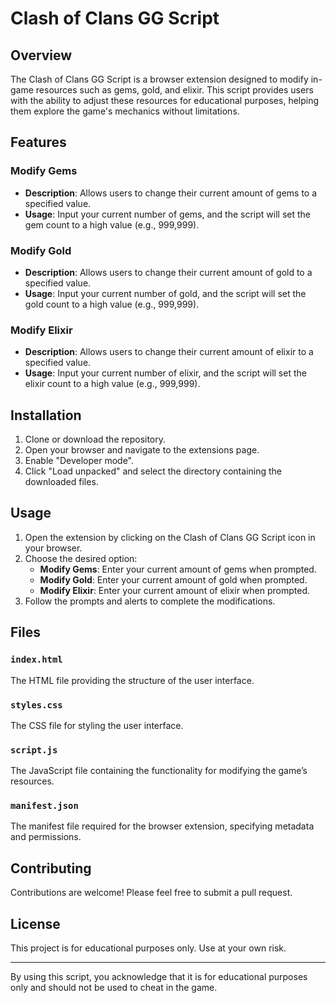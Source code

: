 # Clash of Clans GG Script

## Overview

The Clash of Clans GG Script is a browser extension designed to modify in-game resources such as gems, gold, and elixir. This script provides users with the ability to adjust these resources for educational purposes, helping them explore the game's mechanics without limitations.

## Features

### Modify Gems
- **Description**: Allows users to change their current amount of gems to a specified value.
- **Usage**: Input your current number of gems, and the script will set the gem count to a high value (e.g., 999,999).

### Modify Gold
- **Description**: Allows users to change their current amount of gold to a specified value.
- **Usage**: Input your current number of gold, and the script will set the gold count to a high value (e.g., 999,999).

### Modify Elixir
- **Description**: Allows users to change their current amount of elixir to a specified value.
- **Usage**: Input your current number of elixir, and the script will set the elixir count to a high value (e.g., 999,999).

## Installation

1. Clone or download the repository.
2. Open your browser and navigate to the extensions page.
3. Enable "Developer mode".
4. Click "Load unpacked" and select the directory containing the downloaded files.

## Usage

1. Open the extension by clicking on the Clash of Clans GG Script icon in your browser.
2. Choose the desired option:
   - **Modify Gems**: Enter your current amount of gems when prompted.
   - **Modify Gold**: Enter your current amount of gold when prompted.
   - **Modify Elixir**: Enter your current amount of elixir when prompted.
3. Follow the prompts and alerts to complete the modifications.

## Files

### `index.html`

The HTML file providing the structure of the user interface.

### `styles.css`

The CSS file for styling the user interface.

### `script.js`

The JavaScript file containing the functionality for modifying the game’s resources.

### `manifest.json`

The manifest file required for the browser extension, specifying metadata and permissions.

## Contributing

Contributions are welcome! Please feel free to submit a pull request.

## License

This project is for educational purposes only. Use at your own risk.

---

By using this script, you acknowledge that it is for educational purposes only and should not be used to cheat in the game.
